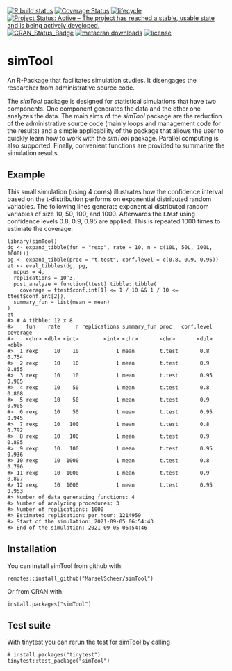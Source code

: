 <!-- README.md is generated from README.Rmd. Please edit that file -->

[![R build
status](https://github.com/MarselScheer/simTool/workflows/R-CMD-check/badge.svg)](https://github.com/MarselScheer/simTool/actions)
[![Coverage
Status](https://img.shields.io/codecov/c/github/MarselScheer/simTool/develop.svg)](https://codecov.io/github/MarselScheer/simTool?branch=develop)
[![lifecycle](https://img.shields.io/badge/lifecycle-stable-brightgreen.svg)](https://lifecycle.r-lib.org/articles/stages.html)
[![Project Status: Active – The project has reached a stable, usable
state and is being actively
developed.](https://www.repostatus.org/badges/latest/active.svg)](https://www.repostatus.org/#active)
[![CRAN\_Status\_Badge](https://www.r-pkg.org/badges/version/simTool)](https://cran.r-project.org/package=simTool)
[![metacran
downloads](https://cranlogs.r-pkg.org/badges/simTool)](https://cran.r-project.org/package=simTool)
[![license](https://img.shields.io/badge/license-GPL--3-blue.svg)](https://www.gnu.org/licenses/gpl-3.0.en.html)

# simTool

An R-Package that facilitates simulation studies. It disengages the
researcher from administrative source code.

The *simTool* package is designed for statistical simulations that have
two components. One component generates the data and the other one
analyzes the data. The main aims of the *simTool* package are the
reduction of the administrative source code (mainly loops and management
code for the results) and a simple applicability of the package that
allows the user to quickly learn how to work with the *simTool* package.
Parallel computing is also supported. Finally, convenient functions are
provided to summarize the simulation results.

## Example

This small simulation (using 4 cores) illustrates how the confidence
interval based on the t-distribution performs on exponential distributed
random variables. The following lines generate exponential distributed
random variables of size 10, 50, 100, and 1000. Afterwards the *t.test*
using confidence levels 0.8, 0.9, 0.95 are applied. This is repeated
1000 times to estimate the coverage:

    library(simTool)
    dg <- expand_tibble(fun = "rexp", rate = 10, n = c(10L, 50L, 100L, 1000L))
    pg <- expand_tibble(proc = "t.test", conf.level = c(0.8, 0.9, 0.95))
    et <- eval_tibbles(dg, pg, 
      ncpus = 4,
      replications = 10^3,
      post_analyze = function(ttest) tibble::tibble(
        coverage = ttest$conf.int[1] <= 1 / 10 && 1 / 10 <= ttest$conf.int[2]),
      summary_fun = list(mean = mean)
    )
    et
    #> # A tibble: 12 x 8
    #>    fun    rate     n replications summary_fun proc   conf.level coverage
    #>    <chr> <dbl> <int>        <int> <chr>       <chr>       <dbl>    <dbl>
    #>  1 rexp     10    10            1 mean        t.test       0.8     0.754
    #>  2 rexp     10    10            1 mean        t.test       0.9     0.855
    #>  3 rexp     10    10            1 mean        t.test       0.95    0.905
    #>  4 rexp     10    50            1 mean        t.test       0.8     0.808
    #>  5 rexp     10    50            1 mean        t.test       0.9     0.905
    #>  6 rexp     10    50            1 mean        t.test       0.95    0.945
    #>  7 rexp     10   100            1 mean        t.test       0.8     0.792
    #>  8 rexp     10   100            1 mean        t.test       0.9     0.895
    #>  9 rexp     10   100            1 mean        t.test       0.95    0.936
    #> 10 rexp     10  1000            1 mean        t.test       0.8     0.796
    #> 11 rexp     10  1000            1 mean        t.test       0.9     0.897
    #> 12 rexp     10  1000            1 mean        t.test       0.95    0.953
    #> Number of data generating functions: 4
    #> Number of analyzing procedures: 3
    #> Number of replications: 1000
    #> Estimated replications per hour: 1214959
    #> Start of the simulation: 2021-09-05 06:54:43
    #> End of the simulation: 2021-09-05 06:54:46

## Installation

You can install simTool from github with:

    remotes::install_github("MarselScheer/simTool")

Or from CRAN with:

    install.packages("simTool")

## Test suite

With tinytest you can rerun the test for simTool by calling

    # install.packages("tinytest")
    tinytest::test_package("simTool")
